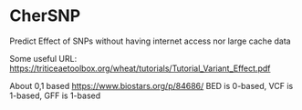 # CherSNP
Predict Effect of SNPs without having internet access nor large cache data

Some useful URL:
https://triticeaetoolbox.org/wheat/tutorials/Tutorial_Variant_Effect.pdf

About 0,1 based
https://www.biostars.org/p/84686/
BED is 0-based, VCF is 1-based, GFF is 1-based
